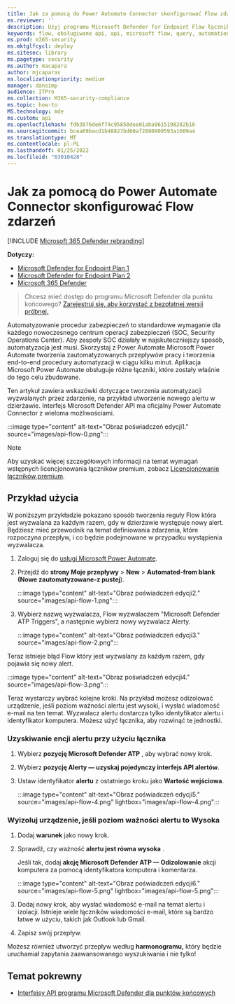 ```yaml
---
title: Jak za pomocą do Power Automate Connector skonfigurować Flow zdarzeń
ms.reviewer: ''
description: Użyj programu Microsoft Defender for Endpoint Flow łącznika, aby utworzyć przepływ, który będzie wyzwalany za każdym razem, gdy w dzierżawie wystąpi nowe zdarzenie.
keywords: flow, obsługiwane api, api, microsoft flow, query, automation, power automate
ms.prod: m365-security
ms.mktglfcycl: deploy
ms.sitesec: library
ms.pagetype: security
ms.author: macapara
author: mjcaparas
ms.localizationpriority: medium
manager: dansimp
audience: ITPro
ms.collection: M365-security-compliance
ms.topic: how-to
MS.technology: mde
ms.custom: api
ms.openlocfilehash: fdb3876de6f74c95858dee01aba9615198282b16
ms.sourcegitcommit: bcea69bacd1b48827bd60af2880909593a1609a4
ms.translationtype: MT
ms.contentlocale: pl-PL
ms.lasthandoff: 01/25/2022
ms.locfileid: "63010428"
---
```

# <a name="how-to-use-power-automate-connector-to-set-up-a-flow-for-events"></a>Jak za pomocą do Power Automate Connector skonfigurować Flow zdarzeń

[!INCLUDE [Microsoft 365 Defender rebranding](../../includes/microsoft-defender.md)]

**Dotyczy:**
- [Microsoft Defender for Endpoint Plan 1](https://go.microsoft.com/fwlink/p/?linkid=2154037)
- [Microsoft Defender for Endpoint Plan 2](https://go.microsoft.com/fwlink/p/?linkid=2154037)
- [Microsoft 365 Defender](https://go.microsoft.com/fwlink/?linkid=2118804)


> Chcesz mieć dostęp do programu Microsoft Defender dla punktu końcowego? [Zarejestruj się, aby korzystać z bezpłatnej wersji próbnej.](https://signup.microsoft.com/create-account/signup?products=7f379fee-c4f9-4278-b0a1-e4c8c2fcdf7e&ru=https://aka.ms/MDEp2OpenTrial?ocid=docs-wdatp-exposedapis-abovefoldlink)


Automatyzowanie procedur zabezpieczeń to standardowe wymaganie dla każdego nowoczesnego centrum operacji zabezpieczeń (SOC, Security Operations Center). Aby zespoły SOC działały w najskuteczniejszy sposób, automatyzacja jest musi. Skorzystaj z Power Automate Microsoft Power Automate tworzenia zautomatyzowanych przepływów pracy i tworzenia end-to-end procedury automatyzacji w ciągu kilku minut. Aplikacja Microsoft Power Automate obsługuje różne łączniki, które zostały właśnie do tego celu zbudowane.  

Ten artykuł zawiera wskazówki dotyczące tworzenia automatyzacji wyzwalanych przez zdarzenie, na przykład utworzenie nowego alertu w dzierżawie. Interfejs Microsoft Defender API ma oficjalny Power Automate Connector z wieloma możliwościami. 



:::image type="content" alt-text="Obraz poświadczeń edycji1." source="images/api-flow-0.png":::

> [!NOTE]
> Aby uzyskać więcej szczegółowych informacji na temat wymagań wstępnych licencjonowania łączników premium, zobacz [Licencjonowanie łączników premium](/power-automate/triggers-introduction#licensing-for-premium-connectors).


## <a name="usage-example"></a>Przykład użycia

W poniższym przykładzie pokazano sposób tworzenia reguły Flow która jest wyzwalana za każdym razem, gdy w dzierżawie występuje nowy alert. Będziesz mieć przewodnik na temat definiowania zdarzenia, które rozpoczyna przepływ, i co będzie podejmowane w przypadku wystąpienia wyzwalacza.  

1. Zaloguj się do [usługi Microsoft Power Automate](https://flow.microsoft.com).

2. Przejdź do **strony Moje przepływy** \> **New** \> **Automated-from blank (Nowe zautomatyzowane-z pustej**).

    :::image type="content" alt-text="Obraz poświadczeń edycji2." source="images/api-flow-1.png":::

3. Wybierz nazwę wyzwalacza, Flow wyzwalaczem "Microsoft Defender ATP Triggers", a następnie wybierz nowy wyzwalacz Alerty.

    :::image type="content" alt-text="Obraz poświadczeń edycji3." source="images/api-flow-2.png":::

Teraz istnieje błąd Flow który jest wyzwalany za każdym razem, gdy pojawia się nowy alert.

:::image type="content" alt-text="Obraz poświadczeń edycji4." source="images/api-flow-3.png":::

Teraz wystarczy wybrać kolejne kroki.
Na przykład możesz odizolować urządzenie, jeśli poziom ważności alertu jest wysoki, i wysłać wiadomość e-mail na ten temat.
Wyzwalacz alertu dostarcza tylko identyfikator alertu i identyfikator komputera. Możesz użyć łącznika, aby rozwinąć te jednostki.

### <a name="get-the-alert-entity-using-the-connector"></a>Uzyskiwanie encji alertu przy użyciu łącznika

1. Wybierz **pozycję Microsoft Defender ATP** , aby wybrać nowy krok.

2. Wybierz **pozycję Alerty — uzyskaj pojedynczy interfejs API alertów**.

3. Ustaw identyfikator **alertu** z ostatniego kroku jako **Wartość wejściowa**.

    :::image type="content" alt-text="Obraz poświadczeń edycji5." source="images/api-flow-4.png" lightbox="images/api-flow-4.png":::

### <a name="isolate-the-device-if-the-alerts-severity-is-high"></a>Wyizoluj urządzenie, jeśli poziom ważności alertu to Wysoka

1. Dodaj **warunek** jako nowy krok.

2. Sprawdź, czy ważność **alertu jest równa wysoka** .

   Jeśli tak, dodaj **akcję Microsoft Defender ATP — Odizolowanie** akcji komputera za pomocą identyfikatora komputera i komentarza.

    :::image type="content" alt-text="Obraz poświadczeń edycji6." source="images/api-flow-5.png" lightbox="images/api-flow-5.png":::

3. Dodaj nowy krok, aby wysłać wiadomość e-mail na temat alertu i izolacji. Istnieje wiele łączników wiadomości e-mail, które są bardzo łatwe w użyciu, takich jak Outlook lub Gmail.

4. Zapisz swój przepływ.

Możesz również utworzyć przepływ według **harmonogramu,** który będzie uruchamiał zapytania zaawansowanego wyszukiwania i nie tylko!

## <a name="related-topic"></a>Temat pokrewny
- [Interfejsy API programu Microsoft Defender dla punktów końcowych](apis-intro.md)
